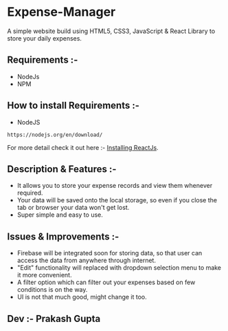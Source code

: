 # Expense-Manager
A simple website build using HTML5, CSS3, JavaScript & React Library to store your daily expenses.

## Requirements :- 
- NodeJs
- NPM

## How to install Requirements :-

- NodeJS
```
https://nodejs.org/en/download/
```
For more detail check it out here :- <a href="https://www.freecodecamp.org/news/install-react-with-create-react-app/" target="_blank">Installing ReactJs</a>.
 
## Description & Features :-
- It allows you to store your expense records and view them whenever required.
- Your data will be saved onto the local storage, so even if you close the tab or browser your data won't get lost.
- Super simple and easy to use.
 
## Issues & Improvements :- 
- Firebase will be integrated soon for storing data, so that user can access the data from anywhere through internet.
- "Edit" functionality will replaced with dropdown selection menu to make it more convenient.
- A filter option which can filter out your expenses based on few conditions is on the way.
- UI is not that much good, might change it too.


 ## Dev :- Prakash Gupta
